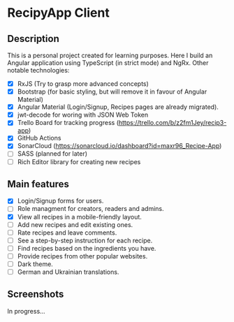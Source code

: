 # RecipyApp Client

## Description
This is a personal project created for learning purposes. Here I build an Angular application using TypeScript (in strict mode) and NgRx. Other notable technologies:
- [X] RxJS (Try to grasp more advanced concepts)
- [X] Bootstrap (for basic styling, but will remove it in favour of Angular Material)
- [X] Angular Material (Login/Signup, Recipes pages are already migrated).
- [X] jwt-decode for woring with JSON Web Token
- [x] Trello Board for tracking progress (https://trello.com/b/z2fm1Jey/recip3-app)
- [x] GitHub Actions
- [x] SonarCloud (https://sonarcloud.io/dashboard?id=maxr96_Recipe-App)
- [ ] SASS (planned for later)
- [ ] Rich Editor library for creating new recipes

## Main features
- [X] Login/Signup forms for users.
- [ ] Role managment for creators, readers and admins.
- [X] View all recipes in a mobile-friendly layout.
- [ ] Add new recipes and edit existing ones.
- [ ] Rate recipes and leave comments.
- [ ] See a step-by-step instruction for each recipe.
- [ ] Find recipes based on the ingredients you have.
- [ ] Provide recipes from other popular websites.
- [ ] Dark theme.
- [ ] German and Ukrainian translations.

## Screenshots
In progress...

